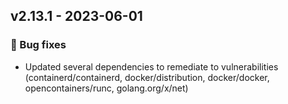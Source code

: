 ## v2.13.1 - 2023-06-01

### 🐞 Bug fixes
- Updated several dependencies to remediate to vulnerabilities (containerd/containerd, docker/distribution, docker/docker, opencontainers/runc, golang.org/x/net)
